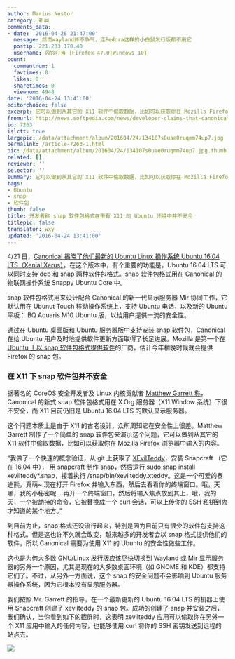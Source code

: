 ```yaml
---
author: Marius Nestor
category: 新闻
comments_data:
- date: '2016-04-26 21:47:00'
  message: 然而wayland并不争气，连Fedora这样的小白鼠发行版都不用它
  postip: 221.233.170.40
  username: 风铃叮当 [Firefox 47.0|Windows 10]
count:
  commentnum: 1
  favtimes: 0
  likes: 0
  sharetimes: 0
  viewnum: 4948
date: '2016-04-24 13:41:00'
editorchoice: false
excerpt: 它可以做到从其它的 X11 软件中偷取数据，比如可以获取你在 Mozilla Firefox 浏览器中输入的内容。
fromurl: http://news.softpedia.com/news/developer-claims-that-canonical-s-new-snap-format-isn-t-secure-on-ubuntu-desktop-503287.shtml
id: 7263
islctt: true
largepic: /data/attachment/album/201604/24/134107s0uae0ruqmm74up7.jpg
permalink: /article-7263-1.html
pic: /data/attachment/album/201604/24/134107s0uae0ruqmm74up7.jpg.thumb.jpg
related: []
reviewer: ''
selector: ''
summary: 它可以做到从其它的 X11 软件中偷取数据，比如可以获取你在 Mozilla Firefox 浏览器中输入的内容。
tags:
- Ubuntu
- snap
- 软件包
thumb: false
title: 开发者称 snap 软件包格式在带有 X11 的 Ubuntu 环境中并不安全
titlepic: false
translator: wxy
updated: '2016-04-24 13:41:00'
---
```


4/21 日，[Canonical 揭晓了他们最新的 Ubuntu Linux 操作系统 Ubuntu 16.04 LTS（Xenial Xerus）](/article-7254-1.html)，在这个版本中，有个重要的功能是，Ubuntu 16.04 LTS 可以同时支持 deb 和 snap 两种软件包格式。snap 软件包格式用在 Canonical 的物联网操作系统 Snappy Ubuntu Core 中。


snap 软件包格式用来设计配合 Canonical 的新一代显示服务器 Mir 协同工作，它默认用在 Ubunut Touch 移动操作系统上，支持 Ubuntu 电话，以及新的 Ubuntu 平板： BQ Aquaris M10 Ubuntu 版，以给用户提供一流的安全性。


通过在 Ubuntu 桌面版和 Ubuntu 服务器版中支持安装 snap 软件包，Canonical 在给 Ubuntu 用户及时地提供软件更新方面取得了长足进展。Mozilla 是第一个[在 Ubuntu 上以 snap 软件包格式提供软件](/article-7256-1.html)的厂商，估计今年稍晚时候就会提供 Firefox 的 snap 包。


### 在 X11 下 snap 软件包并不安全


据著名的 CoreOS 安全开发者及 Linux 内核贡献者 [Matthew Garrett 称](http://mjg59.dreamwidth.org/42320.html)， Canonical 的新式 snap 软件包格式用在 X.Org 服务器（X11 Window 系统）下很不安全，而 X11 目前仍旧是 Ubuntu 16.04 LTS 的默认显示服务器。


这个问题本质上是由于 X11 的古老设计，众所周知它在安全性上很差。Matthew Garrett 制作了一个简单的 snap 软件包来演示这个问题，它可以做到从其它的 X11 软件中偷取数据，比如可以获取你在 Mozilla Firefox 浏览器中输入的内容。


“我做了一个快速的概念验证，从 git 上获取了 [XEvilTeddy](https://github.com/mjg59/xevilteddy)，安装 Snapcraft （它在 16.04 中）， 用 snapcraft 制作 snap，然后运行 sudo snap install xevilteddy\*.snap，接着执行 /snap/bin/xevilteddy.xteddy。这是一个可爱的泰迪熊，真萌~ 现在打开 Firefox 并输入东西，然后去看看你的终端窗口。哦，天哪，我的小秘密呢... 再开一个终端窗口，然后将输入焦点放到其上，哦，我的天，一个被劫持的命令，它被替换成一个 curl 会话，可以上传你的 SSH 私钥到鬼才知道的某个地方。”


到目前为止，snap 格式还没流行起来，特别是因为目前只有很少的软件包支持这种格式。但是这也许不久就会改变，越来越多的开发者会以 snap 格式提供他们的软件，所以 Canonical 需要为使用 X11 的 Ubuntu 的安全性做些工作。


这也是为何大多数 GNU/Linux 发行版应该尽快切换到 Wayland 或 Mir 显示服务器的另外一个原因，尤其是现在的大多数桌面环境（如 GNOME 和 KDE）都支持它们了。不过，从另外一方面说，这个 snap 的安全问题不会影响到 Ubuntu 服务器操作系统，因为它根本没有显示服务器。


我们按照 Mr. Garrett 的指导，在一个最新更新的 Ubuntu 16.04 LTS 的机器上使用 Snapcraft 创建了 xevilteddy 的 snap 包。成功的创建了 snap 并安装之后，我们确认，当你看到如下的截屏时，这表明 xevilteddy 应用可以偷取你在另外一个 X11 应用中输入的任何内容，也能够使用 curl 将你的 SSH 密钥发送到远程的站点去。


![](/data/attachment/album/201604/24/134107s0uae0ruqmm74up7.jpg)